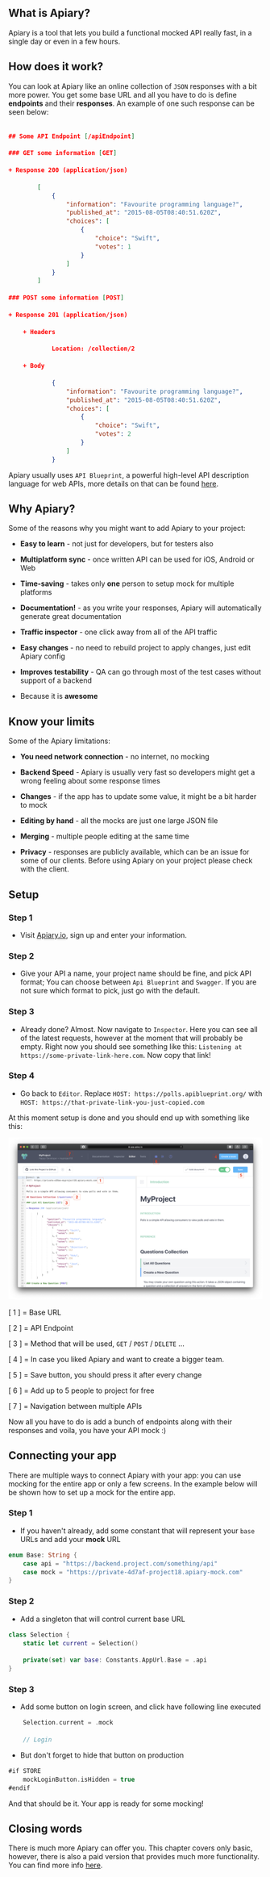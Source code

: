 ## What is Apiary? 

Apiary is a tool that lets you build a functional mocked API really fast, in a single day or even in a few hours.

## How does it work?

You can look at Apiary like an online collection of `JSON` responses with a bit more power. You get some base URL and all you have to do is define **endpoints** and their **responses**. An example of one such response can be seen below:

```json

## Some API Endpoint [/apiEndpoint]

### GET some information [GET]

+ Response 200 (application/json)

        [
            {
                "information": "Favourite programming language?",
                "published_at": "2015-08-05T08:40:51.620Z",
                "choices": [
                    {
                        "choice": "Swift",
                        "votes": 1
                    }
                ]
            }
        ]

### POST some information [POST]

+ Response 201 (application/json)

    + Headers

            Location: /collection/2

    + Body

            {
                "information": "Favourite programming language?",
                "published_at": "2015-08-05T08:40:51.620Z",
                "choices": [
                    {
                        "choice": "Swift",
                        "votes": 2
                    } 
                ]
            }

```

Apiary usually uses `API Blueprint`, a powerful high-level API description language for web APIs, more details on that can be found [here](https://apiblueprint.org).

## Why Apiary?

Some of the reasons why you might want to add Apiary to your project: 

* **Easy to learn** - not just for developers, but for testers also

* **Multiplatform sync** - once written API can be used for iOS, Android or Web 

* **Time-saving** - takes only **one** person to setup mock for multiple platforms

* **Documentation!** - as you write your responses, Apiary will automatically generate great documentation

* **Traffic inspector** - one click away from all of the API traffic

* **Easy changes** - no need to rebuild project to apply changes, just edit Apiary config

* **Improves testability** - QA can go through most of the test cases without support of a backend

* Because it is **awesome**

## Know your limits

Some of the Apiary limitations:

* **You need network connection** - no internet, no mocking

* **Backend Speed** - Apiary is usually very fast so developers might get a wrong feeling about some response times

* **Changes** - if the app has to update some value, it might be a bit harder to mock

* **Editing by hand** - all the mocks are just one large JSON file

* **Merging** - multiple people editing at the same time

* **Privacy** - responses are publicly available, which can be an issue for some of our clients. Before using Apiary on your project please check with the client.

## Setup

### Step 1 

* Visit [Apiary.io](https://apiary.io), sign up and enter your information.

### Step 2

* Give your API a name, your project name should be fine, and pick API format; You can choose between `Api Blueprint` and `Swagger`. If you are not sure which format to pick, just go with the default.

### Step 3

* Already done? Almost. Now navigate to `Inspector`. Here you can see all of the latest requests, however at the moment that will probably be empty. Right now you should see something like this: `Listening at https://some-private-link-here.com`. Now copy that link!

### Step 4

* Go back to `Editor`. Replace `HOST: https://polls.apiblueprint.org/` with `HOST: https://that-private-link-you-just-copied.com`

At this moment setup is done and you should end up with something like this:
 
![Editor](/img/iOS-apiary-editor.png)

[ 1 ] = Base URL

[ 2 ] = API Endpoint

[ 3 ] = Method that will be used, `GET` / `POST` / `DELETE` ...

[ 4 ] = In case you liked Apiary and want to create a bigger team.

[ 5 ] = Save button, you should press it after every change

[ 6 ] = Add up to 5 people to project for free

[ 7 ] = Navigation between multiple APIs

Now all you have to do is add a bunch of endpoints along with their responses and voila, you have your API mock :)

## Connecting your app

There are multiple ways to connect Apiary with your app: you can use mocking for the entire app or only a few screens. In the example below will be shown how to set up a mock for the entire app.

### Step 1

* If you haven't already, add some constant that will represent your `base` URLs and add your **mock** URL

```swift
enum Base: String { 
    case api = "https://backend.project.com/something/api" 
    case mock = "https://private-4d7af-project18.apiary-mock.com" 
}
```

### Step 2

* Add a singleton that will control current base URL 

```swift
class Selection {
    static let current = Selection()

    private(set) var base: Constants.AppUrl.Base = .api 
}
```

### Step 3

* Add some button on login screen, and click have following line executed

```swift
    Selection.current = .mock

    // Login
```

* But don't forget to hide that button on production

```swift
#if STORE 
    mockLoginButton.isHidden = true
#endif
```

And that should be it. Your app is ready for some mocking!

## Closing words

There is much more Apiary can offer you. This chapter covers only basic, however, there is also a paid version that provides much more functionality. You can find more info [here](https://apiary.io/how-apiary-works).
